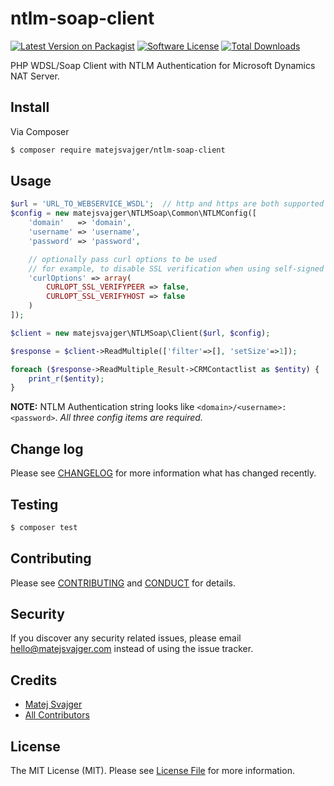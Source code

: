 # ntlm-soap-client

[![Latest Version on Packagist][ico-version]][link-packagist]
[![Software License][ico-license]](LICENSE.md)
[![Total Downloads][ico-downloads]][link-downloads]

PHP WDSL/Soap Client with NTLM Authentication for Microsoft Dynamics NAT Server.

## Install

Via Composer

``` bash
$ composer require matejsvajger/ntlm-soap-client
```

## Usage

``` php
$url = 'URL_TO_WEBSERVICE_WSDL';  // http and https are both supported
$config = new matejsvajger\NTLMSoap\Common\NTLMConfig([
    'domain'   => 'domain',
    'username' => 'username',
    'password' => 'password',

    // optionally pass curl options to be used
    // for example, to disable SSL verification when using self-signed certs
    'curlOptions' => array(
        CURLOPT_SSL_VERIFYPEER => false,
        CURLOPT_SSL_VERIFYHOST => false
    )
]);

$client = new matejsvajger\NTLMSoap\Client($url, $config);

$response = $client->ReadMultiple(['filter'=>[], 'setSize'=>1]);

foreach ($response->ReadMultiple_Result->CRMContactlist as $entity) {
    print_r($entity);
}
```
__NOTE:__ NTLM Authentication string looks like `<domain>/<username>:<password>`. _All three config items are required._

## Change log

Please see [CHANGELOG](CHANGELOG.md) for more information what has changed recently.

## Testing

``` bash
$ composer test
```

## Contributing

Please see [CONTRIBUTING](CONTRIBUTING.md) and [CONDUCT](CONDUCT.md) for details.

## Security

If you discover any security related issues, please email hello@matejsvajger.com instead of using the issue tracker.

## Credits

- [Matej Svajger][link-author]
- [All Contributors][link-contributors]

## License

The MIT License (MIT). Please see [License File](LICENSE.md) for more information.

[ico-version]: https://img.shields.io/packagist/v/matejsvajger/ntlm-soap-client.svg?style=flat-square
[ico-license]: https://img.shields.io/badge/license-MIT-brightgreen.svg?style=flat-square
[ico-downloads]: https://img.shields.io/packagist/dt/matejsvajger/ntlm-soap-client.svg?style=flat-square

[link-packagist]: https://packagist.org/packages/matejsvajger/ntlm-soap-client
[link-downloads]: https://packagist.org/packages/matejsvajger/ntlm-soap-client
[link-author]: https://github.com/matejsvajger
[link-contributors]: ../../contributors
